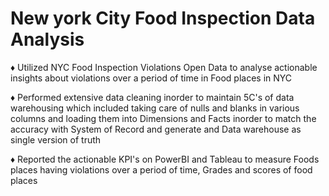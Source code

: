 # New york City Food Inspection Data Analysis

♦ Utilized NYC Food Inspection Violations Open Data to analyse actionable insights about violations over a period of time in Food places in NYC

♦ Performed extensive data cleaning inorder to maintain 5C's of data warehousing which included taking care of nulls and blanks in various columns and loading them into Dimensions and Facts inorder to match the accuracy with System of Record and generate and Data warehouse as single version of truth

♦ Reported the actionable KPI's on PowerBI and Tableau to measure Foods places having violations over a period of time, Grades and scores of food places
